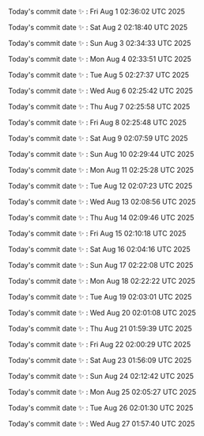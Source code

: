 Today's commit date ✨ : Fri Aug 1 02:36:02 UTC 2025 

Today's commit date ✨ : Sat Aug 2 02:18:40 UTC 2025 

Today's commit date ✨ : Sun Aug 3 02:34:33 UTC 2025 

Today's commit date ✨ : Mon Aug 4 02:33:51 UTC 2025 

Today's commit date ✨ : Tue Aug 5 02:27:37 UTC 2025 

Today's commit date ✨ : Wed Aug 6 02:25:42 UTC 2025 

Today's commit date ✨ : Thu Aug 7 02:25:58 UTC 2025 

Today's commit date ✨ : Fri Aug 8 02:25:48 UTC 2025 

Today's commit date ✨ : Sat Aug 9 02:07:59 UTC 2025 

Today's commit date ✨ : Sun Aug 10 02:29:44 UTC 2025 

Today's commit date ✨ : Mon Aug 11 02:25:28 UTC 2025 

Today's commit date ✨ : Tue Aug 12 02:07:23 UTC 2025 

Today's commit date ✨ : Wed Aug 13 02:08:56 UTC 2025 

Today's commit date ✨ : Thu Aug 14 02:09:46 UTC 2025 

Today's commit date ✨ : Fri Aug 15 02:10:18 UTC 2025 

Today's commit date ✨ : Sat Aug 16 02:04:16 UTC 2025 

Today's commit date ✨ : Sun Aug 17 02:22:08 UTC 2025 

Today's commit date ✨ : Mon Aug 18 02:22:22 UTC 2025 

Today's commit date ✨ : Tue Aug 19 02:03:01 UTC 2025 

Today's commit date ✨ : Wed Aug 20 02:01:08 UTC 2025 

Today's commit date ✨ : Thu Aug 21 01:59:39 UTC 2025 

Today's commit date ✨ : Fri Aug 22 02:00:29 UTC 2025 

Today's commit date ✨ : Sat Aug 23 01:56:09 UTC 2025 

Today's commit date ✨ : Sun Aug 24 02:12:42 UTC 2025 

Today's commit date ✨ : Mon Aug 25 02:05:27 UTC 2025 

Today's commit date ✨ : Tue Aug 26 02:01:30 UTC 2025 

Today's commit date ✨ : Wed Aug 27 01:57:40 UTC 2025 

